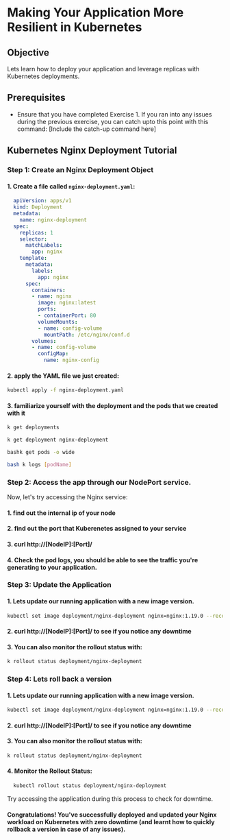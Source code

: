 
# Making Your Application More Resilient in Kubernetes

## Objective
Lets learn how to deploy your application and leverage replicas with Kubernetes deployments.

## Prerequisites

- Ensure that you have completed Exercise 1. If you ran into any issues during the previous exercise, you can catch upto this point with this command:
[Include the catch-up command here]



## Kubernetes Nginx Deployment Tutorial


### Step 1: Create an Nginx Deployment Object


#### 1. **Create a file** called `nginx-deployment.yaml`:

 ```yaml
   apiVersion: apps/v1
   kind: Deployment
   metadata:
     name: nginx-deployment
   spec:
     replicas: 1
     selector:
       matchLabels:
         app: nginx
     template:
       metadata:
         labels:
           app: nginx
       spec:
         containers:
         - name: nginx
           image: nginx:latest
           ports:
           - containerPort: 80
           volumeMounts:
           - name: config-volume
             mountPath: /etc/nginx/conf.d
         volumes:
         - name: config-volume
           configMap:
             name: nginx-config
```
 #### 2. apply the YAML file we just created:

  ```bash
  kubectl apply -f nginx-deployment.yaml
  ```
  #### 3. familiarize yourself with the deployment and the pods that we created with it
  ```bash
  k get deployments
  ```
  ```bash 
  k get deployment nginx-deployment
  ```
  ```bash
  bashk get pods -o wide
  ```
  ```bash
  bash k logs [podName]
  ```

### Step 2: Access the app through our NodePort service.

Now, let's try accessing the Nginx service:

#### 1. find out the internal ip of your node
#### 2. find out the port that Kuberenetes assigned to your service
#### 3. curl http://[NodeIP]:[Port]/
#### 4. Check the pod logs, you should be able to see the traffic you're generating to your application.
    

### Step 3: Update the Application

#### 1. Lets update our running application with a new image version.

```bash
kubectl set image deployment/nginx-deployment nginx=nginx:1.19.0 --record
```

#### 2. curl http://[NodeIP]:[Port]/ to see if you notice any downtime
#### 3. You can also monitor the rollout status with:
```bash 
k rollout status deployment/nginx-deployment
```


### Step 4: Lets roll back a version

#### 1. Lets update our running application with a new image version.

```bash 
kubectl set image deployment/nginx-deployment nginx=nginx:1.19.0 --record
```

#### 2. curl http://[NodeIP]:[Port]/ to see if you notice any downtime
#### 3. You can also monitor the rollout status with:
```bash
k rollout status deployment/nginx-deployment
```
#### 4. Monitor the Rollout Status:

```bash
  kubectl rollout status deployment/nginx-deployment
```
  Try accessing the application during this process to check for downtime.


#### Congratulations! You've successfully deployed and updated your Nginx workload on Kubernetes with zero downtime (and learnt how to quickly rollback a version in case of any issues).
